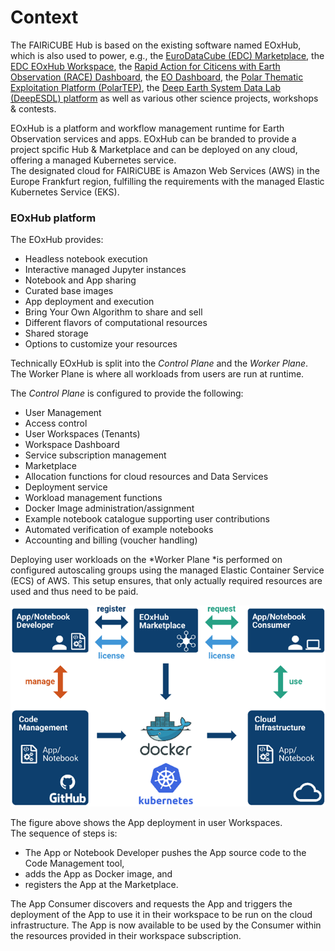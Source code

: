# Context

The FAIRiCUBE Hub is based on the existing software named EOxHub, which is also used to power, e.g., the [EuroDataCube (EDC) Marketplace](https://eurodatacube.com/marketplace), the [EDC EOxHub Workspace](https://eurodatacube.com/marketplace/infra/edc_eoxhub_workspace), the [Rapid Action for Citicens with Earth Observation (RACE) Dashboard](https://race.esa.int), the [EO Dashboard](https://eodashboard.org/), the [Polar Thematic Exploitation Platform (PolarTEP)](https://polartep.polarview.org), the [Deep Earth System Data Lab (DeepESDL) platform](https://www.earthsystemdatalab.net/) as well as various other science projects, workshops & contests.

EOxHub is a platform and workflow management runtime for Earth Observation services and apps. EOxHub can be branded to provide a project spcific Hub & Marketplace and can be deployed on any cloud, offering a managed Kubernetes service. <br>
The designated cloud for FAIRiCUBE is Amazon Web Services (AWS) in the Europe Frankfurt region, fulfilling the requirements with the managed Elastic Kubernetes Service (EKS).

### EOxHub platform

The EOxHub provides:

* Headless notebook execution
* Interactive managed Jupyter instances
* Notebook and App sharing
* Curated base images
* App deployment and execution
* Bring Your Own Algorithm to share and sell
* Different flavors of computational resources
* Shared storage
* Options to customize your resources

Technically EOxHub is split into the *Control Plane* and the *Worker Plane*. The Worker Plane is where all workloads from users are run at runtime. <br>

The *Control Plane* is configured to provide the following:

* User Management
* Access control
* User Workspaces (Tenants)
* Workspace Dashboard
* Service subscription management
* Marketplace
* Allocation functions for cloud resources and Data Services
* Deployment service
* Workload management functions
* Docker Image administration/assignment
* Example notebook catalogue supporting user contributions
* Automated verification of example notebooks
* Accounting and billing (voucher handling)


Deploying user workloads on the *Worker Plane *is performed on configured
autoscaling groups using the managed Elastic Container Service (ECS) of AWS.
This setup ensures, that only actually required resources are used and
thus need to be paid.

![EOxHub](../images/eoxhub.png)

The figure above shows the App deployment in user Workspaces.<br>
The sequence of steps is:

* The App or Notebook Developer pushes the App source code to the Code Management tool,
* adds the App as Docker image, and
* registers the App at the Marketplace.<br>

The App Consumer discovers and requests the App and triggers the deployment of the App to use it in their workspace to be run on the cloud infrastructure. The App is now available to be used by the Consumer within the resources provided in their workspace subscription.



